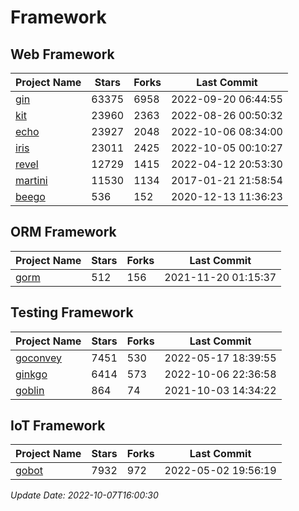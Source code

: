 # Framework

## Web Framework
| Project Name | Stars | Forks | Last Commit |
| ------------ | ----- | ----- | ----------- |
| [gin](https://github.com/gin-gonic/gin) | 63375 | 6958 | 2022-09-20 06:44:55 |
| [kit](https://github.com/go-kit/kit) | 23960 | 2363 | 2022-08-26 00:50:32 |
| [echo](https://github.com/labstack/echo) | 23927 | 2048 | 2022-10-06 08:34:00 |
| [iris](https://github.com/kataras/iris) | 23011 | 2425 | 2022-10-05 00:10:27 |
| [revel](https://github.com/revel/revel) | 12729 | 1415 | 2022-04-12 20:53:30 |
| [martini](https://github.com/go-martini/martini) | 11530 | 1134 | 2017-01-21 21:58:54 |
| [beego](https://github.com/astaxie/beego) | 536 | 152 | 2020-12-13 11:36:23 |

## ORM Framework
| Project Name | Stars | Forks | Last Commit |
| ------------ | ----- | ----- | ----------- |
| [gorm](https://github.com/jinzhu/gorm) | 512 | 156 | 2021-11-20 01:15:37 |

## Testing Framework
| Project Name | Stars | Forks | Last Commit |
| ------------ | ----- | ----- | ----------- |
| [goconvey](https://github.com/smartystreets/goconvey) | 7451 | 530 | 2022-05-17 18:39:55 |
| [ginkgo](https://github.com/onsi/ginkgo) | 6414 | 573 | 2022-10-06 22:36:58 |
| [goblin](https://github.com/franela/goblin) | 864 | 74 | 2021-10-03 14:34:22 |

## IoT Framework
| Project Name | Stars | Forks | Last Commit |
| ------------ | ----- | ----- | ----------- |
| [gobot](https://github.com/hybridgroup/gobot) | 7932 | 972 | 2022-05-02 19:56:19 |

*Update Date: 2022-10-07T16:00:30*